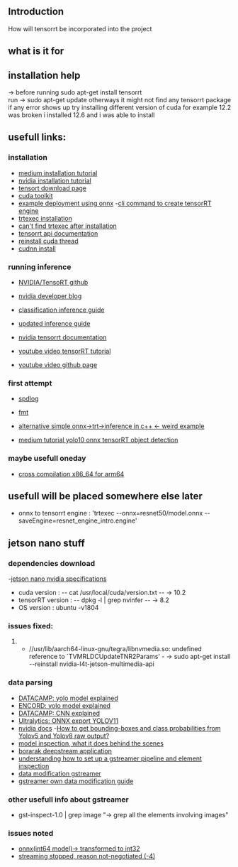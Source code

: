 ## Introduction
How will tensorrt be incorporated into the project

## what is it for 
## installation help
-> before running sudo apt-get install tensorrt  
run -> sudo apt-get update 
otherways it might not find any tensorrt package
if any error shows up try installing different version of cuda for example 12.2 was broken i installed 12.6 and i was able to install
## usefull links:

### installation
- [medium installation tutorial](https://medium.com/@moshiur.faisal01/install-tensorrt-with-command-line-wrapper-trtexec-on-ununtu-20-04-lts-3e44f4f36a2b)
- [nvidia installation tutorial](https://docs.nvidia.com/deeplearning/tensorrt/quick-start-guide/index.html)
- [tensort download page](https://developer.nvidia.com/tensorrt/download/10x)
- [cuda toolkit](https://developer.nvidia.com/cuda-downloads?target_os=Linux&target_arch=x86_64&Distribution=Ubuntu&target_version=22.04&target_type=deb_local)
- [example deployment using onnx](https://docs.nvidia.com/deeplearning/tensorrt/quick-start-guide/index.html#ex-deploy-onnx)
-[cli command to create tensorRT engine](https://docs.nvidia.com/deeplearning/tensorrt/quick-start-guide/index.html#convert-model)
- [trtexec installation](https://forums.developer.nvidia.com/t/where-is-trtexec/73514)
- [can't find trtexec after installation](https://forums.developer.nvidia.com/t/bash-trtexec-command-not-found/127302/5)
- [tensorrt api documentation](https://docs.nvidia.com/deeplearning/tensorrt/index.html)
- [reinstall cuda thread](https://forums.developer.nvidia.com/t/tensorrt-installation-problem/265125/8)
- [cudnn install](https://developer.nvidia.com/cudnn-downloads?target_os=Linux&target_arch=x86_64&Distribution=Ubuntu&target_version=22.04&target_type=deb_network)
### running inference
- [NVIDIA/TensoRT github](https://github.com/NVIDIA/TensorRT/tree/c468d67760e066f4d85c3e7f2fa89aa221fac83f)
- [nvidia developer blog](https://developer.nvidia.com/blog/speed-up-inference-tensorrt/)
- [classification inference guide](https://github.com/NVIDIA-developer-blog/code-samples/tree/master/posts/TensorRT-introduction)
- [updated inference guide](https://developer.nvidia.com/blog/speeding-up-deep-learning-inference-using-tensorrt-updated/)
- [nvidia tensorrt documentation](https://docs.nvidia.com/deeplearning/tensorrt/sample-support-guide/index.html#onnx_mnist_sample)

- [youtube video tensorRT tutorial](https://www.youtube.com/watch?v=Z0n5aLmcRHQ)
- [youtube video github page](https://github.com/cyrusbehr/tensorrt-cpp-api/blob/main/src/main.cpp)

### first attempt 
- [spdlog](https://github.com/gabime/spdlog?tab=readme-ov-file)
- [fmt](https://github.com/fmtlib/fmt/releases/tag/11.0.2)

- [alternative simple onnx->trt->inference in c++ <- weird example](https://github.com/ggluo/TensorRT-Cpp-Example)
- [medium tutorial yolo10 onnx tensorRT object detection](https://medium.com/@boukamchahamdi/yolov10-c-tensorrt-project-27f66c163de1)

### maybe usefull oneday 
- [cross compilation x86_64 for arm64](https://forums.developer.nvidia.com/t/how-to-across-compile-the-tensorrt-sample-code-in-x86-64-for-aarch64/180932/2)

## usefull will be placed somewhere else later
- onnx to tensorrt engine : 'trtexec --onnx=resnet50/model.onnx --saveEngine=resnet_engine_intro.engine'

## jetson nano stuff

### dependencies download
-[jetson nano nvidia specifications](https://developer.nvidia.com/embedded/jetpack-sdk-461)
- cuda version : -- cat /usr/local/cuda/version.txt -- -> 10.2
- tensorRT version : -- dpkg -l | grep nvinfer -- -> 8.2
- OS version : ubuntu -v1804

### issues fixed:
1. -  //usr/lib/aarch64-linux-gnu/tegra/libnvmedia.so: undefined reference to `TVMRLDCUpdateTNR2Params' -
-> sudo apt-get install --reinstall nvidia-l4t-jetson-multimedia-api

### data parsing
- [DATACAMP: yolo model explained](https://www.datacamp.com/blog/yolo-object-detection-explained?utm_source=google&utm_medium=paid_search&utm_campaignid=19589720821&utm_adgroupid=152984011334&utm_device=c&utm_keyword=&utm_matchtype=&utm_network=g&utm_adpostion=&utm_creative=684592139693&utm_targetid=aud-1964540900041:dsa-2222697811358&utm_loc_interest_ms=&utm_loc_physical_ms=9197485&utm_content=DSA~blog~Data-Science&utm_campaign=230119_1-sea~dsa~tofu_2-b2c_3-row-p1_4-prc_5-na_6-na_7-le_8-pdsh-go_9-nb-e_10-na_11-na&gad_source=1&gclid=Cj0KCQiAgdC6BhCgARIsAPWNWH1hOvU7uaViPjwTZ32YlG6DmhF56tnSTTLAJAJ7lSaL89dN0sPWUqYaAiDBEALw_wcB)
- [ENCORD: yolo model explained](https://encord.com/blog/yolo-object-detection-guide/)
- [DATACAMP: CNN explained](https://www.datacamp.com/tutorial/introduction-to-convolutional-neural-networks-cnns?utm_source=google&utm_medium=paid_search&utm_campaignid=19589720821&utm_adgroupid=157156374951&utm_device=c&utm_keyword=&utm_matchtype=&utm_network=g&utm_adpostion=&utm_creative=684592139651&utm_targetid=aud-1964540900041:dsa-2218886984380&utm_loc_interest_ms=&utm_loc_physical_ms=9197485&utm_content=&utm_campaign=230119_1-sea~dsa~tofu_2-b2c_3-row-p1_4-prc_5-na_6-na_7-le_8-pdsh-go_9-nb-e_10-na_11-na&gad_source=1&gclid=Cj0KCQiAgdC6BhCgARIsAPWNWH26c4S1bXY6IZuRk6nnz8oWmPS7jvQ4PgVscG7n4hNTWopI-3dnPpgaArVTEALw_wcB)
- [Ultralytics: ONNX export YOLOV11](https://docs.ultralytics.com/integrations/onnx/)
- [nvidia docs](https://docs.nvidia.com/deeplearning/tensorrt/archives/tensorrt-825/api/index.html#api)
-[How to get bounding-boxes and class probabilities from Yolov5 and Yolov8 raw output?](https://medium.com/@reachraktim/how-to-get-bounding-boxes-and-class-probabilities-from-yolov5-and-yolov8-raw-output-4c4d3dd93fae)
- [model inspection, what it does behind the scenes](https://netron.app/)
- [borarak deepstream application](https://github.com/borarak/yolov8_deepstream.git)
- [understanding how to set up a gstreamer pipeline and element inspection](https://www.youtube.com/watch?v=1g65gP5kfhQ)
- [data modification gstreamer](https://xilinx-wiki.atlassian.net/wiki/spaces/A/pages/81231874/Video+Data+Modification+in+Gstreamer+Application)
- [gstreamer own data modification guide](https://gstreamer.freedesktop.org/documentation/tutorials/basic/short-cutting-the-pipeline.html?gi-language=c)
### other usefull info about gstreamer
- gst-inspect-1.0 | grep image "-> grep all the elements involving images"
### issues noted
- [onnx(int64 model)-> transformed to int32](https://forums.developer.nvidia.com/t/onnx-model-int64-weights/124248/9)
- [streaming stopped, reason not-negotiated (-4)](https://stackoverflow.com/questions/37680843/gstreamer-receive-video-streaming-task-paused-reason-not-negotiated-4)